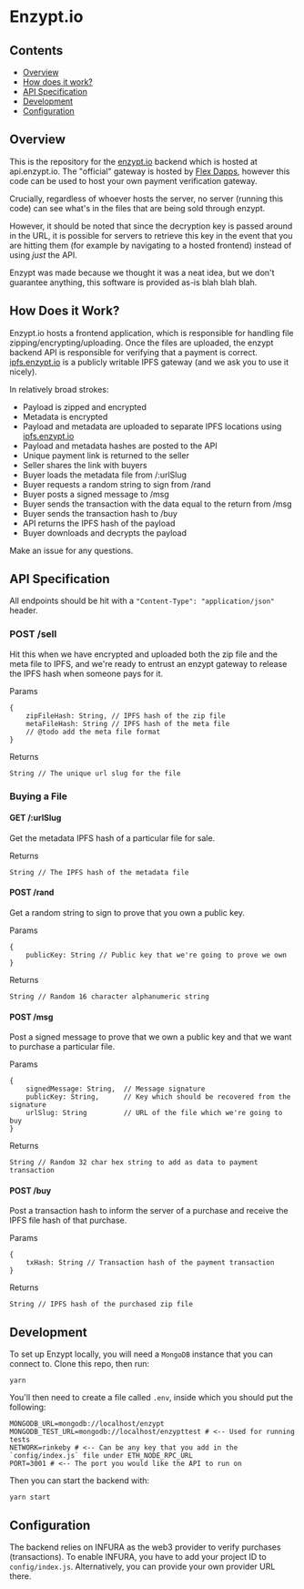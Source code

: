 # Enzypt.io

## Contents

- [Overview](#overview)
- [How does it work?](#how-does-it-work)
- [API Specification](#api-specification)
- [Development](#development)
- [Configuration](#configuration)

## Overview
This is the repository for the [enzypt.io](https://enzypt.io) backend which is hosted at api.enzypt.io. The "official" gateway is hosted by [Flex Dapps](https://flexdapps.com), however this code can be used to host your own payment verification gateway.

Crucially, regardless of whoever hosts the server, no server (running this code) can see what's in the files that are being sold through enzypt.

However, it should be noted that since the decryption key is passed around in the URL, it is possible for servers to retrieve this key in the event that you are hitting them (for example by navigating to a hosted frontend) instead of using _just_ the API.

Enzypt was made because we thought it was a neat idea, but we don't guarantee anything, this software is provided as-is blah blah blah.

## How Does it Work?
Enzypt.io hosts a frontend application, which is responsible for handling file zipping/encrypting/uploading. Once the files are uploaded, the enzypt backend API is responsible for verifying that a payment is correct. [ipfs.enzypt.io](https://ipfs.enzypt.io) is a publicly writable IPFS gateway (and we ask you to use it nicely).

In relatively broad strokes:

- Payload is zipped and encrypted
- Metadata is encrypted
- Payload and metadata are uploaded to separate IPFS locations using [ipfs.enzypt.io](https://ipfs.enzypt.io)
- Payload and metadata hashes are posted to the API
- Unique payment link is returned to the seller
- Seller shares the link with buyers
- Buyer loads the metadata file from /:urlSlug
- Buyer requests a random string to sign from /rand
- Buyer posts a signed message to /msg
- Buyer sends the transaction with the data equal to the return from /msg
- Buyer sends the transaction hash to /buy
- API returns the IPFS hash of the payload
- Buyer downloads and decrypts the payload

Make an issue for any questions.

## API Specification
All endpoints should be hit with a `"Content-Type": "application/json"` header.

### POST /sell

Hit this when we have encrypted and uploaded both the zip file and the meta file to IPFS, and we're ready to entrust an enzypt gateway to release the IPFS hash when someone pays for it.

Params

```
{
    zipFileHash: String, // IPFS hash of the zip file
    metaFileHash: String // IPFS hash of the meta file
    // @todo add the meta file format
}
```

Returns

```
String // The unique url slug for the file
```

### Buying a File

#### GET /:urlSlug

Get the metadata IPFS hash of a particular file for sale.

Returns

```
String // The IPFS hash of the metadata file
```

#### POST /rand

Get a random string to sign to prove that you own a public key.

Params

```
{
    publicKey: String // Public key that we're going to prove we own
}
```

Returns

```
String // Random 16 character alphanumeric string
```

#### POST /msg

Post a signed message to prove that we own a public key and that we want to purchase a particular file.

Params

```
{
    signedMessage: String,  // Message signature
    publicKey: String,      // Key which should be recovered from the signature
    urlSlug: String         // URL of the file which we're going to buy
}
```

Returns

```
String // Random 32 char hex string to add as data to payment transaction
```

#### POST /buy

Post a transaction hash to inform the server of a purchase and receive the IPFS file hash of that purchase.

Params

```
{
    txHash: String // Transaction hash of the payment transaction
}
```

Returns

```
String // IPFS hash of the purchased zip file
```

## Development

To set up Enzypt locally, you will need a `MongoDB` instance that you can connect to. Clone this repo, then run:

```
yarn
```

You'll then need to create a file called `.env`, inside which you should put the following:

```
MONGODB_URL=mongodb://localhost/enzypt
MONGODB_TEST_URL=mongodb://localhost/enzypttest # <-- Used for running tests
NETWORK=rinkeby # <-- Can be any key that you add in the `config/index.js` file under ETH_NODE_RPC_URL
PORT=3001 # <-- The port you would like the API to run on
```

Then you can start the backend with:

```
yarn start
```

## Configuration

The backend relies on INFURA as the web3 provider to verify purchases (transactions). To enable INFURA, you have to add your project ID to `config/index.js`. Alternatively, you can provide your own provider URL there.